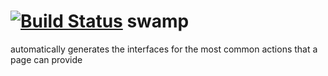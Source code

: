 [![Build Status](https://travis-ci.org/Juraci/swamp.png?branch=master)](https://travis-ci.org/Juraci/swamp)
swamp
=====

automatically generates the interfaces for the most common actions that a page can provide
